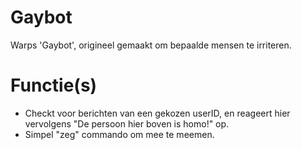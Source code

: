 # Gaybot
Warps 'Gaybot', origineel gemaakt om bepaalde mensen te irriteren.


# Functie(s)
- Checkt voor berichten van een gekozen userID, en reageert hier vervolgens "De persoon hier boven is homo!" op.
- Simpel "zeg" commando om mee te meemen.
